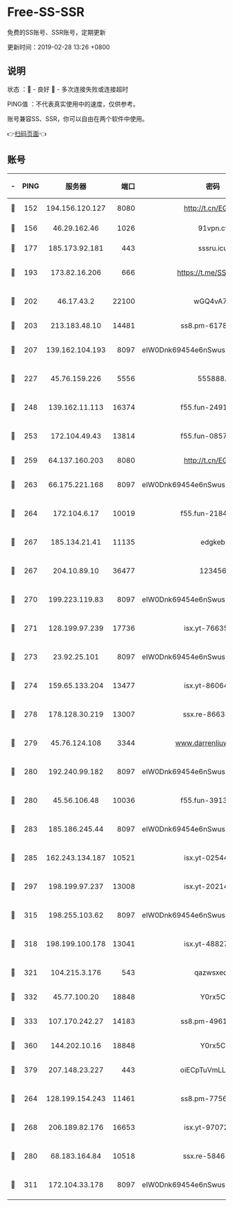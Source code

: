 # Free-SS-SSR

免费的SS账号、SSR账号，定期更新

更新时间：2019-02-28 13:26 +0800

## 说明

状态     ：🙂 - 良好 🙁 - 多次连接失败或连接超时

PING值   ：不代表真实使用中的速度，仅供参考。

账号兼容SS、SSR，你可以自由在两个软件中使用。

👉[扫码页面](https://liesauer.github.io/free-ss-ssr.github.io/)👈

## 账号

|-|PING|服务器|端口|密码|加密方式|区域|
|:----:|:----:|:-----:|-----:|:----:|:----:|:----:|
|🙂|152|194.156.120.127|8080|http://t.cn/EGJIyrl|rc4-md5|RU|
|🙂|156|46.29.162.46|1026|91vpn.cf|rc4-md5|RU|
|🙂|177|185.173.92.181|443|sssru.icu|rc4-md5|RU|
|🙂|193|173.82.16.206|666|https://t.me/SSR0000|aes-256-cfb|US|
|🙂|202|46.17.43.2|22100|wGQ4vA7D|aes-256-gcm|RU|
|🙂|203|213.183.48.10|14481|ss8.pm-61788121|rc4-md5|RU|
|🙂|207|139.162.104.193|8097|eIW0Dnk69454e6nSwuspv9DmS201tQ0D|aes-256-cfb|JP|
|🙂|227|45.76.159.226|5556|555888..|aes-256-cfb|SG|
|🙂|248|139.162.11.113|16374|f55.fun-24912847|aes-256-cfb|SG|
|🙂|253|172.104.49.43|13814|f55.fun-08578695|aes-256-cfb|SG|
|🙂|259|64.137.160.203|8080|http://t.cn/EGJIyrl|rc4-md5|CA|
|🙂|263|66.175.221.168|8097|eIW0Dnk69454e6nSwuspv9DmS201tQ0D|aes-256-cfb|US|
|🙂|264|172.104.6.17|10019|f55.fun-21841745|aes-256-cfb|US|
|🙂|267|185.134.21.41|11135|edgkeb|aes-256-cfb|GB|
|🙂|267|204.10.89.10|36477|123456|aes-256-cfb|US|
|🙂|270|199.223.119.83|8097|eIW0Dnk69454e6nSwuspv9DmS201tQ0D|aes-256-cfb|US|
|🙂|271|128.199.97.239|17736|isx.yt-76635136|aes-256-cfb|SG|
|🙂|273|23.92.25.101|8097|eIW0Dnk69454e6nSwuspv9DmS201tQ0D|aes-256-cfb|US|
|🙂|274|159.65.133.204|13477|isx.yt-86064845|aes-256-cfb|SG|
|🙂|278|178.128.30.219|13007|ssx.re-86635843|aes-256-cfb|SG|
|🙂|279|45.76.124.108|3344|www.darrenliuwei.com|aes-256-cfb|AU|
|🙂|280|192.240.99.182|8097|eIW0Dnk69454e6nSwuspv9DmS201tQ0D|aes-256-cfb|US|
|🙂|280|45.56.106.48|10036|f55.fun-39139628|aes-256-cfb|US|
|🙂|283|185.186.245.44|8097|eIW0Dnk69454e6nSwuspv9DmS201tQ0D|aes-256-cfb|NL|
|🙂|285|162.243.134.187|10521|isx.yt-02544652|aes-256-cfb|US|
|🙂|297|198.199.97.237|13008|isx.yt-20214943|aes-256-cfb|US|
|🙂|315|198.255.103.62|8097|eIW0Dnk69454e6nSwuspv9DmS201tQ0D|aes-256-cfb|US|
|🙂|318|198.199.100.178|13041|isx.yt-48827241|aes-256-cfb|US|
|🙂|321|104.215.3.176|543|qazwsxedc|aes-256-gcm|JP|
|🙂|332|45.77.100.20|18848|Y0rx5C|rc4-md5|US|
|🙂|333|107.170.242.27|14183|ss8.pm-49612822|aes-256-cfb|US|
|🙂|360|144.202.10.16|18848|Y0rx5C|rc4-md5|US|
|🙂|379|207.148.23.227|443|oiECpTuVmLLxk4Ts|aes-256-cfb|US|
|🙂|264|128.199.154.243|11461|ss8.pm-77562719|aes-256-cfb|SG|
|🙂|268|206.189.82.176|16653|isx.yt-97072561|aes-256-cfb|SG|
|🙂|280|68.183.164.84|10518|ssx.re-58465857|aes-256-cfb|US|
|🙂|311|172.104.33.178|8097|eIW0Dnk69454e6nSwuspv9DmS201tQ0D|aes-256-cfb|SG|
